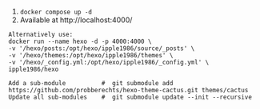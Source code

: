 1. `docker compose up -d`
2. Available at http://localhost:4000/

```
Alternatively use:
docker run --name hexo -d -p 4000:4000 \
-v '/hexo/posts:/opt/hexo/ipple1986/source/_posts' \
-v '/hexo/themes:/opt/hexo/ipple1986/themes' \
-v '/hexo/_config.yml:/opt/hexo/ipple1986/_config.yml' \
ipple1986/hexo
```

```
Add a sub-module          #  git submodule add https://github.com/probberechts/hexo-theme-cactus.git themes/cactus
Update all sub-modules    #  git submodule update --init --recursive
```
